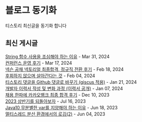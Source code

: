 # 블로그 동기화
티스토리 최신글을 동기화 합니다  

## 최신 게시글
[String 함수 사용을 조심해야 하는 이유](https://code1995.tistory.com/125) - Mar 31, 2024<br>
[컨퍼런스 운영 후기](https://code1995.tistory.com/124) - Mar 17, 2024<br>
[넥슨 공채 넥토리얼 최종합격, 정규직 전환 후기](https://code1995.tistory.com/123) - Feb 18, 2024<br>
[후회하지 않으며 살아간다는 것](https://code1995.tistory.com/122) - Feb 04, 2024<br>
[티스토리 댓글을 Github 댓글로 바꾸기 (giscus 적용)](https://code1995.tistory.com/121) - Jan 21, 2024<br>
[개발자 이력서 작성 및 변화 과정 (이력서 공개)](https://code1995.tistory.com/120) - Jan 07, 2024<br>
[채용 한파에 카카오뱅크 최종 합격 후기](https://code1995.tistory.com/119) - Dec 10, 2023<br>
[2023 상반기를 되돌아보자](https://code1995.tistory.com/118) - Jul 16, 2023<br>
[Java10 무분별한 var를 지양해야 하는 이유](https://code1995.tistory.com/117) - Jun 18, 2023<br>
[멀티스레드 분산 환경에서의 로깅(2)](https://code1995.tistory.com/116) - Jun 04, 2023<br>

